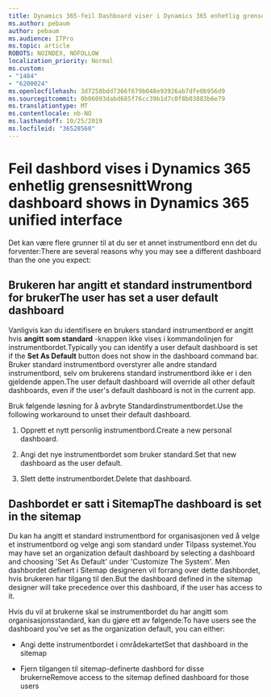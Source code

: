 ```yaml
---
title: Dynamics 365-feil Dashboard viser i Dynamics 365 enhetlig grensesnitt
ms.author: pebaum
author: pebaum
ms.audience: ITPro
ms.topic: article
ROBOTS: NOINDEX, NOFOLLOW
localization_priority: Normal
ms.custom:
- "1484"
- "6200024"
ms.openlocfilehash: 3d7258bdd7366f679b048e93926ab7dfe0b956d9
ms.sourcegitcommit: 0b06093dabd685f76cc39b1d7c0f8b03883b6e79
ms.translationtype: MT
ms.contentlocale: nb-NO
ms.lasthandoff: 10/25/2019
ms.locfileid: "36528560"
---
```

# <a name="wrong-dashboard-shows-in-dynamics-365-unified-interface"></a><span data-ttu-id="ff2ca-102">Feil dashbord vises i Dynamics 365 enhetlig grensesnitt</span><span class="sxs-lookup"><span data-stu-id="ff2ca-102">Wrong dashboard shows in Dynamics 365 unified interface</span></span>

<span data-ttu-id="ff2ca-103">Det kan være flere grunner til at du ser et annet instrumentbord enn det du forventer:</span><span class="sxs-lookup"><span data-stu-id="ff2ca-103">There are several reasons why you may see a different dashboard than the one you expect:</span></span>

## <a name="the-user-has-set-a-user-default-dashboard"></a><span data-ttu-id="ff2ca-104">Brukeren har angitt et standard instrumentbord for bruker</span><span class="sxs-lookup"><span data-stu-id="ff2ca-104">The user has set a user default dashboard</span></span> 

<span data-ttu-id="ff2ca-105">Vanligvis kan du identifisere en brukers standard instrumentbord er angitt hvis **angitt som standard** -knappen ikke vises i kommandolinjen for instrumentbordet.</span><span class="sxs-lookup"><span data-stu-id="ff2ca-105">Typically you can identify a user default dashboard is set if the **Set As Default** button does not show in the dashboard command bar.</span></span> <span data-ttu-id="ff2ca-106">Bruker standard instrumentbord overstyrer alle andre standard instrumentbord, selv om brukerens standard instrumentbord ikke er i den gjeldende appen.</span><span class="sxs-lookup"><span data-stu-id="ff2ca-106">The user default dashboard will override all other default dashboards, even if the user's default dashboard is not in the current app.</span></span>

<span data-ttu-id="ff2ca-107">Bruk følgende løsning for å avbryte Standardinstrumentbordet.</span><span class="sxs-lookup"><span data-stu-id="ff2ca-107">Use the following workaround to unset their default dashboard.</span></span>

1. <span data-ttu-id="ff2ca-108">Opprett et nytt personlig instrumentbord.</span><span class="sxs-lookup"><span data-stu-id="ff2ca-108">Create a new personal dashboard.</span></span>

2. <span data-ttu-id="ff2ca-109">Angi det nye instrumentbordet som bruker standard.</span><span class="sxs-lookup"><span data-stu-id="ff2ca-109">Set that new dashboard as the user default.</span></span>

3. <span data-ttu-id="ff2ca-110">Slett dette instrumentbordet.</span><span class="sxs-lookup"><span data-stu-id="ff2ca-110">Delete that dashboard.</span></span>

## <a name="the-dashboard-is-set-in-the-sitemap"></a><span data-ttu-id="ff2ca-111">Dashbordet er satt i Sitemap</span><span class="sxs-lookup"><span data-stu-id="ff2ca-111">The dashboard is set in the sitemap</span></span>

<span data-ttu-id="ff2ca-112">Du kan ha angitt et standard instrumentbord for organisasjonen ved å velge et instrumentbord og velge angi som standard under Tilpass systemet.</span><span class="sxs-lookup"><span data-stu-id="ff2ca-112">You may have set an organization default dashboard by selecting a dashboard and choosing 'Set As Default' under 'Customize The System'.</span></span> <span data-ttu-id="ff2ca-113">Men dashbordet definert i Sitemap designeren vil forrang over dette dashbordet, hvis brukeren har tilgang til den.</span><span class="sxs-lookup"><span data-stu-id="ff2ca-113">But the dashboard defined in the sitemap designer will take precedence over this dashboard, if the user has access to it.</span></span>

<span data-ttu-id="ff2ca-114">Hvis du vil at brukerne skal se instrumentbordet du har angitt som organisasjonsstandard, kan du gjøre ett av følgende:</span><span class="sxs-lookup"><span data-stu-id="ff2ca-114">To have users see the dashboard you've set as the organization default, you can either:</span></span>

* <span data-ttu-id="ff2ca-115">Angi dette instrumentbordet i områdekartet</span><span class="sxs-lookup"><span data-stu-id="ff2ca-115">Set that dashboard in the sitemap</span></span>

* <span data-ttu-id="ff2ca-116">Fjern tilgangen til sitemap-definerte dashbord for disse brukerne</span><span class="sxs-lookup"><span data-stu-id="ff2ca-116">Remove access to the sitemap defined dashboard for those users</span></span>
